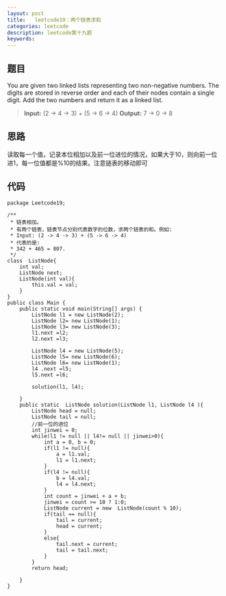 ```yaml
---
layout: post
title:   leetcode19：两个链表求和
categories: leetcode
description: leetcode第十九题
keywords: 
---
```



## 题目

You are given two linked lists representing two non-negative  numbers. The digits are stored in reverse order and each of their  nodes contain a single digit. Add the two numbers and return it as a  linked list. 

>   **Input:** (2 -> 4 -> 3) + (5 -> 6 -> 4)
>   **Output:** 7 -> 0 -> 8

## 思路

  读取每一个值，记录本位相加以及前一位进位的情况，如果大于10，则向前一位进1，每一位值都是%10的结果。注意链表的移动即可

## 代码



	package Leetcode19;
	
	/**
	 * 链表相加。
	 * 有两个链表，链表节点分别代表数字的位数，求两个链表的和。例如:
	 * Input: (2 -> 4 -> 3) + (5 -> 6 -> 4)
	 * 代表的是:
	 * 342 + 465 = 807.
	 */
	class  ListNode{
	    int val;
	    ListNode next;
	    ListNode(int val){
	        this.val = val;
	    }
	}
	public class Main {
	    public static void main(String[] args) {
	        ListNode l1 = new ListNode(2);
	        ListNode l2= new ListNode(1);
	        ListNode l3= new ListNode(3);
	        l1.next =l2;
	        l2.next =l3;
	
	        ListNode l4 = new ListNode(5);
	        ListNode l5= new ListNode(6);
	        ListNode l6= new ListNode(1);
	        l4 .next =l5;
	        l5.next =l6;
	
	        solution(l1, l4);
	
	    }
	    public static  ListNode solution(ListNode l1, ListNode l4 ){
	        ListNode head = null;
	        ListNode tail = null;
	        //前一位的进位
	        int jinwei = 0;
	        while(l1 != null || l4!= null || jinwei>0){
	            int a = 0, b = 0;
	            if(l1 != null){
	                a = l1.val;
	                l1 = l1.next;
	            }
	            if(l4 != null){
	                b = l4.val;
	                l4 = l4.next;
	            }
	            int count = jinwei + a + b;
	            jinwei = count >= 10 ? 1:0;
	            ListNode current = new  ListNode(count % 10);
	            if(tail == null){
	                tail = current;
	                head = current;
	            }
	            else{
	                tail.next = current;
	                tail = tail.next;
	            }
	        }
	        return head;
	
	    }
	}




